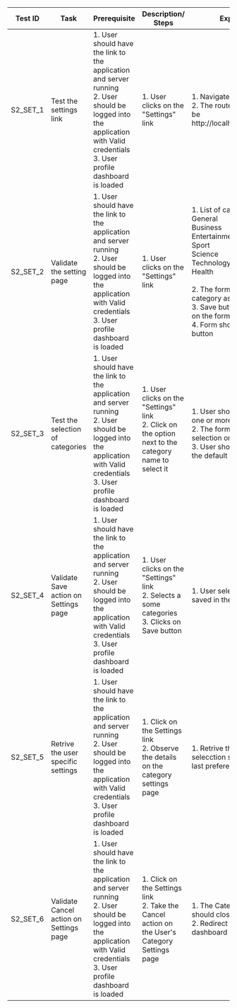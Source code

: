 | Test ID    | Task                                    | Prerequisite                                                                                                                                                                             | Description/ Steps                                                                                               | Expected Output                                                                                                                                                                                                                                                                    | Result- Pass/Fail |
| ---------- | --------------------------------------- | ---------------------------------------------------------------------------------------------------------------------------------------------------------------------------------------- | ---------------------------------------------------------------------------------------------------------------- | ---------------------------------------------------------------------------------------------------------------------------------------------------------------------------------------------------------------------------------------------------------------------------------- | ----------------- |
| S2\_SET\_1 | Test the settings link                   | 1\. User should have the link to the application and server running<br>2\. User should be logged into the application with Valid credentials<br>3\. User profile dashboard is loaded<br> | 1\. User clicks on the "Settings" link                                                                           | 1\. Navigate to the settings page<br>2\. The route of this page should be<br>http://localhost:3000/update\_user                                                                                                                                                                    | Pass              |
| S2\_SET\_2 | Validate the setting page               | 1\. User should have the link to the application and server running<br>2\. User should be logged into the application with Valid credentials<br>3\. User profile dashboard is loaded<br> | 1\. User clicks on the "Settings" link<br>                                                                       | 1\. List of categories are available<br>General<br>Business<br>Entertainment<br>Sport<br>Science<br>Technology<br>Health<br><br>2\. The form should have General category as selected by default.<br>3\. Save button should be present on the form<br>4\. Form should have a Cancel button | Pass              |
| S2\_SET\_3 | Test the selection of categories        | 1\. User should have the link to the application and server running<br>2\. User should be logged into the application with Valid credentials<br>3\. User profile dashboard is loaded<br> | 1\. User clicks on the "Settings" link<br>2\. Click on the option next to the category name to select it<br><br> | 1\. User should be able to select one or more  category of interest<br>2\. The form should persist the selection once its made<br>3\. User should be able to deselect the default General category<br>                                                                             | Pass              |
| S2\_SET\_4 | Validate Save action on Settings page   | 1\. User should have the link to the application and server running<br>2\. User should be logged into the application with Valid credentials<br>3\. User profile dashboard is loaded<br> | 1\. User clicks on the "Settings" link<br>2\. Selects a some categories<br>3\. Clicks on Save button<br>         | 1\. User selection should get saved in the DB<br>                                                                                                                                                                                                                                  | Pass              |
| S2\_SET\_5 | Retrive the user specific settings      | 1\. User should have the link to the application and server running<br>2\. User should be logged into the application with Valid credentials<br>3\. User profile dashboard is loaded<br> | 1\. Click on the Settings link<br>2\. Observe the details on the category settings page                          | 1\. Retrive the details of category selecction should be as per user's last preferences                                                                                                                                                                                            | Pass              |
| S2\_SET\_6 | Validate Cancel action on Settings page | 1\. User should have the link to the application and server running<br>2\. User should be logged into the application with Valid credentials<br>3\. User profile dashboard is loaded<br> | 1\. Click on the Settings link<br>2\. Take the Cancel action on the User's Category Settings page                | 1\. The Category Settings page should close.<br>2\. Redirect back to the user dashboard                                                                                                                                                                                            | Pass              |
